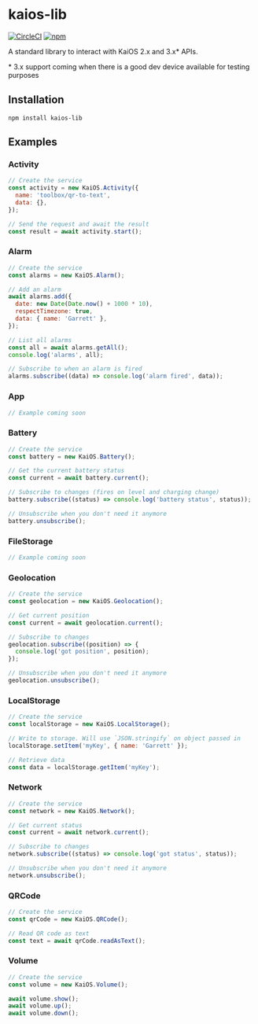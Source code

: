 # kaios-lib

[![CircleCI](https://circleci.com/gh/garredow/kaios-lib/tree/main.svg?style=svg)](https://circleci.com/gh/garredow/kaios-lib/tree/main)
[![npm](https://img.shields.io/npm/v/kaios-lib.svg)](https://www.npmjs.com/package/kaios-lib)

A standard library to interact with KaiOS 2.x and 3.x\* APIs.

\* 3.x support coming when there is a good dev device available for testing purposes

## Installation

```
npm install kaios-lib
```

## Examples

### Activity

```js
// Create the service
const activity = new KaiOS.Activity({
  name: 'toolbox/qr-to-text',
  data: {},
});

// Send the request and await the result
const result = await activity.start();
```

### Alarm

```js
// Create the service
const alarms = new KaiOS.Alarm();

// Add an alarm
await alarms.add({
  date: new Date(Date.now() + 1000 * 10),
  respectTimezone: true,
  data: { name: 'Garrett' },
});

// List all alarms
const all = await alarms.getAll();
console.log('alarms', all);

// Subscribe to when an alarm is fired
alarms.subscribe((data) => console.log('alarm fired', data));
```

### App

```js
// Example coming soon
```

### Battery

```js
// Create the service
const battery = new KaiOS.Battery();

// Get the current battery status
const current = await battery.current();

// Subscribe to changes (fires on level and charging change)
battery.subscribe((status) => console.log('battery status', status));

// Unsubscribe when you don't need it anymore
battery.unsubscribe();
```

### FileStorage

```js
// Example coming soon
```

### Geolocation

```js
// Create the service
const geolocation = new KaiOS.Geolocation();

// Get current position
const current = await geolocation.current();

// Subscribe to changes
geolocation.subscribe((position) => {
  console.log('got position', position);
});

// Unsubscribe when you don't need it anymore
geolocation.unsubscribe();
```

### LocalStorage

```js
// Create the service
const localStorage = new KaiOS.LocalStorage();

// Write to storage. Will use `JSON.stringify` on object passed in
localStorage.setItem('myKey', { name: 'Garrett' });

// Retrieve data
const data = localStorage.getItem('myKey');
```

### Network

```js
// Create the service
const network = new KaiOS.Network();

// Get current status
const current = await network.current();

// Subscribe to changes
network.subscribe((status) => console.log('got status', status));

// Unsubscribe when you don't need it anymore
network.unsubscribe();
```

### QRCode

```js
// Create the service
const qrCode = new KaiOS.QRCode();

// Read QR code as text
const text = await qrCode.readAsText();
```

### Volume

```js
// Create the service
const volume = new KaiOS.Volume();

await volume.show();
await volume.up();
await volume.down();
```
